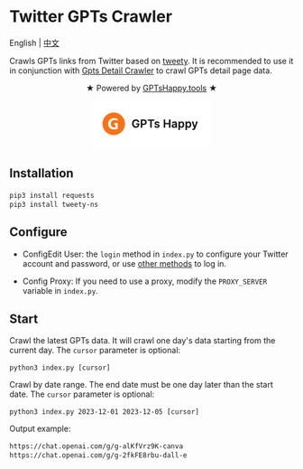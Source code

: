 # Twitter GPTs Crawler

English | [中文](./README-cn.md)

Crawls GPTs links from Twitter based on [tweety](https://github.com/mahrtayyab/tweety). It is recommended to use it in conjunction with [Gpts Detail Crawler](https://github.com/luobogor/gpts-detail-crawler) to crawl GPTs detail page data.

<p align="center">
★ Powered by <a target="_blank" href="https://gptshappy.tools?utm_source=twitter-gpts-crawler">GPTsHappy.tools</a> ★
</p>

<p align="center">
  <a target="_blank" href="https://gptshappy.tools?utm_source=twitter-gpts-crawler">
    <img alt="GPTsHunter" src="./logo.png">
  </a>
</p>


## Installation

```shell
pip3 install requests
pip3 install tweety-ns
```

## Configure
- ConfigEdit User:  the `login` method in `index.py` to configure your Twitter account and password, or use [other methods](https://mahrtayyab.github.io/tweety_docs/basic/singing-in.html) to log in.

- Config Proxy: If you need to use a proxy, modify the `PROXY_SERVER` variable in `index.py`.

## Start
Crawl the latest GPTs data. It will crawl one day's data starting from the current day. The `cursor` parameter is optional:

``` shell
python3 index.py [cursor]
```

Crawl by date range. The end date must be one day later than the start date. The `cursor` parameter is optional:

``` shell
python3 index.py 2023-12-01 2023-12-05 [cursor]
```

Output example:

```text
https://chat.openai.com/g/g-alKfVrz9K-canva
https://chat.openai.com/g/g-2fkFE8rbu-dall-e
```
